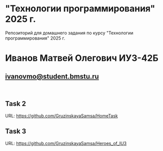 # "Технологии программирования" 2025 г.
Репозиторий для домашнего задания по курсу "Технологии программирования" 2025 г.

# Иванов Матвей Олегович ИУ3-42Б
## ivanovmo@student.bmstu.ru
​
## Task 2
URL: https://github.com/GruzinskayaSamsa/HomeTask
​
## Task 3
URL: https://github.com/GruzinskayaSamsa/Heroes_of_IU3
​